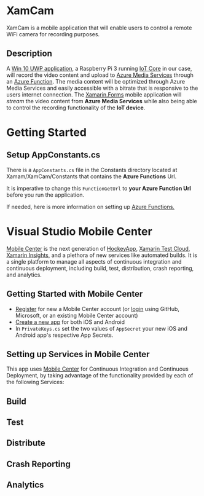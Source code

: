 # XamCam
XamCam is a mobile application that will enable users to control a remote WiFi camera for recording purposes. 

## Description 
A [Win 10 UWP application](https://docs.microsoft.com/en-us/windows/uwp/get-started/whats-a-uwp), a Raspberry Pi 3 running [IoT Core](https://developer.microsoft.com/en-us/windows/iot) in our case, will record the video content and upload to [Azure Media Services](https://azure.microsoft.com/en-us/services/media-services/) through an [Azure Function](https://azure.microsoft.com/en-us/services/functions/). The media content will be optimized through Azure Media Services and easily accessible with a bitrate that is responsive to the users internet connection. The [Xamarin.Forms](https://www.xamarin.com/forms) mobile application will *stream* the video content from **Azure Media Services** while also being able to control the recording functionality of the **IoT device**.

# Getting Started

## Setup AppConstants.cs
There is a ```AppConstants.cs``` file in the Constants directory located at Xamam/XamCam/Constants that contains the **Azure Functions** Url.

It is imperative to change this ```FunctionGetUrl``` to **your Azure Function Url** before you run the application.

If needed, here is more information on setting up [Azure Functions.](https://docs.microsoft.com/en-us/azure/azure-functions/functions-overview)

# Visual Studio Mobile Center
[Mobile Center](https://www.visualstudio.com/vs/mobile-center/) is the next generation of [HockeyApp](https://www.hockeyapp.net/), [Xamarin Test Cloud](https://testcloud.xamarin.com/login), [Xamarin Insights](https://www.xamarin.com/insights), and a plethora of new services like automated builds. It is a single platform to manage all aspects of continuous integration and continuous deployment, including build, test, distribution, crash reporting, and analytics.

## Getting Started with Mobile Center

  * [Register](https://mobile.azure.com/) for new a Mobile Center account (or [login](https://mobile.azure.com/) using GitHub, Microsoft, or an existing Mobile Center account)
  * [Create a new app](https://mobile.azure.com/apps/create) for both iOS and Android
  * In ```PrivateKeys.cs``` set the two values of ```AppSecret``` your new iOS and Android app's respective App Secrets.

## Setting up Services in Mobile Center
This app uses [Mobile Center](https://www.visualstudio.com/vs/mobile-center/) for Continuous Integration and Continuous Deployment, by taking advantage of the functionality provided by each of the following Services:

## Build

## Test

## Distribute

## Crash Reporting

## Analytics 

